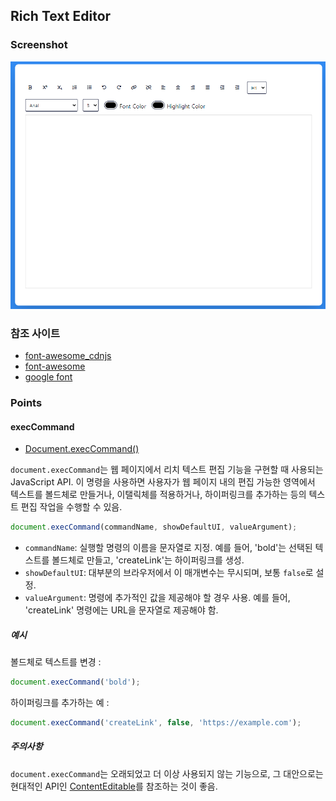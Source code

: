 ## Rich Text Editor

### Screenshot

![screenshot](screenshot.png)

### 참조 사이트

- [font-awesome_cdnjs](https://cdnjs.com/libraries/font-awesome)
- [font-awesome](https://fontawesome.com/)
- [google font](https://fonts.google.com/)

### Points

#### execCommand

- [Document.execCommand()](https://developer.mozilla.org/ko/docs/Web/API/Document/execCommand)

`document.execCommand`는 웹 페이지에서 리치 텍스트 편집 기능을 구현할 때 사용되는 JavaScript API. 이 명령을 사용하면 사용자가 웹 페이지 내의 편집 가능한 영역에서 텍스트를 볼드체로 만들거나, 이탤릭체를 적용하거나, 하이퍼링크를 추가하는 등의 텍스트 편집 작업을 수행할 수 있음.

```javascript
document.execCommand(commandName, showDefaultUI, valueArgument);
```

- `commandName`: 실행할 명령의 이름을 문자열로 지정. 예를 들어, 'bold'는 선택된 텍스트를 볼드체로 만들고, 'createLink'는 하이퍼링크를 생성.
- `showDefaultUI`: 대부분의 브라우저에서 이 매개변수는 무시되며, 보통 `false`로 설정.
- `valueArgument`: 명령에 추가적인 값을 제공해야 할 경우 사용. 예를 들어, 'createLink' 명령에는 URL을 문자열로 제공해야 함.

##### 예시

볼드체로 텍스트를 변경 :

```javascript
document.execCommand('bold');
```

하이퍼링크를 추가하는 예 :

```javascript
document.execCommand('createLink', false, 'https://example.com');
```

##### 주의사항

`document.execCommand`는 오래되었고 더 이상 사용되지 않는 기능으로, 그 대안으로는 현대적인 API인 [ContentEditable](https://developer.mozilla.org/en-US/docs/Web/Guide/HTML/Editable_content)를 참조하는 것이 좋음.

